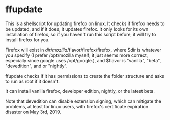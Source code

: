 # ffupdate
This is a shellscript for updating firefox on linux.
It checks if firefox needs to be updated, and if it does, it updates firefox. It only looks for its own installation of firefox, so if you haven't run this script before, it will try to install firefox for you.

Firefox will exist in $dir/mozilla/$flavor/firefox/firefox, where $dir is whatever you specify (I prefer /opt/mozilla myself; it just seems more correct, especially since google uses /opt/google.), and $flavor is "vanilla", "beta", "devedition", and or "nightly".

ffupdate checks if it has permissions to create the folder structure and asks to run as root if it doesn't.

It can install vanilla firefox, developer edition, nightly, or the latest beta.

Note that devedition can disable extension signing, which can mitigate the problems, at least for linux users, with firefox's certificate expiration disaster on May 3rd, 2019.
